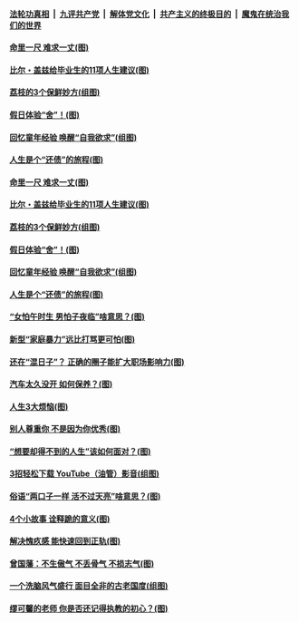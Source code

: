 ####  [法轮功真相](../../../../basic/blob/master/README.md?t=06220131) &nbsp;|&nbsp; [九评共产党](../../../../9ping.md/blob/master/README.md?t=06220131) &nbsp;|&nbsp; [解体党文化](../../../../jtdwh.md/blob/master/README.md?t=06220131)  &nbsp;|&nbsp; [共产主义的终极目的](../../../../gczydzjmd.md/blob/master/README.md?t=06220131) &nbsp;|&nbsp; [魔鬼在统治我们的世界](../../../../mgztzwmdsj.md/blob/master/README.md?t=06220131) 

#### [命里一尺 难求一丈(图)](../pages/p8/936782.md?t=06220131) 

#### [比尔・盖兹给毕业生的11项人生建议(图)](../pages/p8/936231.md?t=06220131) 

#### [荔枝的3个保鲜妙方(组图)](../pages/p8/936950.md?t=06220131) 

#### [假日体验“舍”！(图)](../pages/p8/937183.md?t=06220131) 

#### [回忆童年经验 唤醒“自我欲求”(组图)](../pages/p8/937082.md?t=06220131) 

#### [人生是个“还债”的旅程(图)](../pages/p8/936768.md?t=06220131) 

#### [命里一尺 难求一丈(图)](../pages/p8/936782.md?t=06220131) 

#### [比尔・盖兹给毕业生的11项人生建议(图)](../pages/p8/936231.md?t=06220131) 

#### [荔枝的3个保鲜妙方(组图)](../pages/p8/936950.md?t=06220131) 

#### [假日体验“舍”！(图)](../pages/p8/937183.md?t=06220131) 

#### [回忆童年经验 唤醒“自我欲求”(组图)](../pages/p8/937082.md?t=06220131) 

#### [人生是个“还债”的旅程(图)](../pages/p8/936768.md?t=06220131) 

#### [“女怕午时生 男怕子夜临”啥意思？(图)](../pages/p8/937081.md?t=06220131) 

#### [新型“家庭暴力”远比打骂更可怕(图)](../pages/p8/936230.md?t=06220131) 

#### [还在“混日子”？ 正确的圈子能扩大职场影响力(图)](../pages/p8/937049.md?t=06220131) 

#### [汽车太久没开 如何保养？(图)](../pages/p8/937035.md?t=06220131) 

#### [人生3大烦恼(图)](../pages/p8/936959.md?t=06220131) 

#### [别人尊重你 不是因为你优秀(图)](../pages/p8/936253.md?t=06220131) 

#### [“想要却得不到的人生”该如何面对？(图)](../pages/p8/936933.md?t=06220131) 

#### [3招轻松下载 YouTube（油管）影音(组图)](../pages/p8/936922.md?t=06220131) 

#### [俗语“两口子一样 活不过天亮”啥意思？(图)](../pages/p8/936917.md?t=06220131) 

#### [4个小故事 诠释跪的意义(图)](../pages/p8/936353.md?t=06220131) 

#### [解决愧疚感 能快速回到正轨(图)](../pages/p8/936834.md?t=06220131) 

#### [曾国藩：不生傲气 不丢骨气 不损志气(图)](../pages/p8/936248.md?t=06220131) 

#### [一个洗脑风气盛行 面目全非的古老国度(组图)](../pages/p8/936759.md?t=06220131) 

#### [缪可馨的老师 你是否还记得执教的初心？(图)](../pages/p8/936737.md?t=06220131) 


